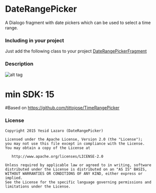 # DateRangePicker
A Dialogo fragment with date pickers which can be used to select a time range.
### Including in your project
Just add the following class to your project [DateRangePickerFragment](https://github.com/yesidlazaro/DateRangePicker/blob/master/app/src/main/java/com/lazaroyesid/daterangepicker/fragments/DateRangePickerFragment.java) 
### Description
![alt tag](https://raw.githubusercontent.com/yesidlazaro/DateRangePicker/master/art/demo.png)
# min SDK: 15

#Based on
https://github.com/tittojose/TimeRangePicker
### License

```
Copyright 2015 Yesid Lazaro (DateRangePicker)

Licensed under the Apache License, Version 2.0 (the "License");
you may not use this file except in compliance with the License.
You may obtain a copy of the License at

   http://www.apache.org/licenses/LICENSE-2.0

Unless required by applicable law or agreed to in writing, software
distributed under the License is distributed on an "AS IS" BASIS,
WITHOUT WARRANTIES OR CONDITIONS OF ANY KIND, either express or implied.
See the License for the specific language governing permissions and
limitations under the License.
```
